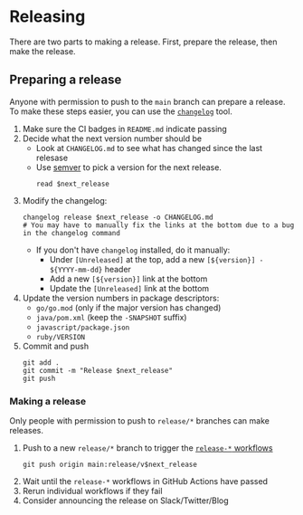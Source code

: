 # Releasing

There are two parts to making a release. First, prepare the release, then make the release.

## Preparing a release

Anyone with permission to push to the `main` branch can prepare a release.
To make these steps easier, you can use the [`changelog`](https://github.com/cucumber/changelog) tool.

1. Make sure the CI badges in `README.md` indicate passing
1. Decide what the next version number should be
   * Look at `CHANGELOG.md` to see what has changed since the last relesase
   * Use [semver](https://semver.org/) to pick a version for the next release.
     ```
     read $next_release
     ```
1. Modify the changelog:
   ```
   changelog release $next_release -o CHANGELOG.md
   # You may have to manually fix the links at the bottom due to a bug in the changelog command
   ```
   * If you don't have `changelog` installed, do it manually:
     * Under `[Unreleased]` at the top, add a new `[${version}] - ${YYYY-mm-dd}` header
     * Add a new `[${version}]` link at the bottom
     * Update the `[Unreleased]` link at the bottom
1. Update the version numbers in package descriptors:
   * `go/go.mod` (only if the major version has changed)
   * `java/pom.xml` (keep the `-SNAPSHOT` suffix)
   * `javascript/package.json`
   * `ruby/VERSION`
1. Commit and push
   ```
   git add .
   git commit -m "Release $next_release"
   git push
   ```

### Making a release

Only people with permission to push to `release/*` branches can make releases.

1. Push to a new `release/*` branch to trigger the [`release-*` workflows](https://github.com/cucumber/cucumber-expressions/actions)
   ```
   git push origin main:release/v$next_release
   ```
1. Wait until the `release-*` workflows in GitHub Actions have passed
1. Rerun individual workflows if they fail
1. Consider announcing the release on Slack/Twitter/Blog
